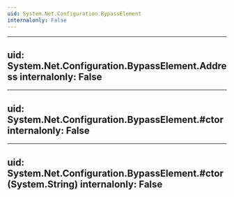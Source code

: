 ```yaml
---
uid: System.Net.Configuration.BypassElement
internalonly: False
---
```


---
uid: System.Net.Configuration.BypassElement.Address
internalonly: False
---

---
uid: System.Net.Configuration.BypassElement.#ctor
internalonly: False
---

---
uid: System.Net.Configuration.BypassElement.#ctor(System.String)
internalonly: False
---
